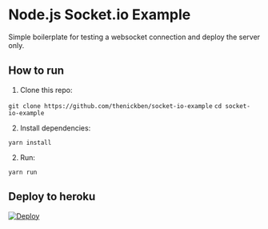 # Node.js Socket.io Example

Simple boilerplate for testing a websocket connection and deploy the server only.

## How to run

1) Clone this repo:

`git clone https://github.com/thenickben/socket-io-example`
`cd socket-io-example`

2) Install dependencies:

`yarn install`

2) Run:

`yarn run`

## Deploy to heroku

[![Deploy](https://www.herokucdn.com/deploy/button.svg)](https://heroku.com/deploy)
